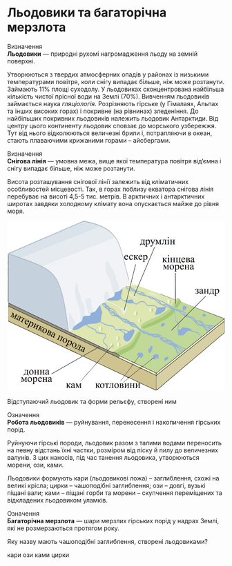 Льодовики та багаторічна мерзлота
=================================
<div class="eoz-wrap">
<span class="eoz">Визначення</span>
<div class="eoz-text">
<b>Льодовики</b> — природнi рухомi нагромадження льоду на земнiй поверхнi.
</div>
</div>

Утворюються з твердих атмосферних опадів у районах із низькими температурами повітря, коли снігу випадає більше, ніж може розтанути. Займають 11% площі суходолу. У льодовиках сконцентрована найбільша кількість чистої прісної води на Землі (70%). Вивченням льодовиків займається наука *гляціологія*. Розрізняють <span class="p1">гірське</span> (у Гімалаях, Альпах та інших високих горах) і <span class="p1">покривне</span> (на рівнинах) зледеніння. До найбільших покривних льодовиків належить льодовик Антарктиди. Від центру цього континенту льодовик сповзає до морського узбережжя. Тут від нього відколюються величезні брили і, потрапляючи в океан, стають плаваючими крижаними горами – <span class="p1">айсбергами</span>.

<div class="eoz-wrap">
<span class="eoz">Визначення</span>
<div class="eoz-text">
<b>Снiгова лiнiя</b> — умовна межа, вище якої температура повiтря вiд’ємна i снiгу випадає бiльше, нiж може розтанути.
</div>
</div>

Висота розташування снігової лінії залежить від кліматичних особливостей місцевості. Так, в горах поблизу екватора снігова лінія перебуває на висоті 4,5-5 тис. метрів. В арктичних і антарктичних широтах завдяки холодному клімату вона опускається майже до рівня моря.

![image](3-9.png)

Відступаючий льодовик та форми рельєфу, створені ним

<div class="eoz-wrap">
<span class="eoz">Означення</span>
<div class="eoz-text">
<b>Робота льодовикiв</b> — руйнування, перенесення i накопичення гiрських порiд.
</div>
</div>

Руйнуючи гірські породи, льодовик разом з талими водами переносить на певну відстань їхні частки, розміром від піску й пилу до величезних валунів. З цих наносів, під час танення льодовика, утворюються морени, ози, ками.

Льодовики формують <span class="p1">кари</span> (льодовикові ложа) – заглиблення, схожі на великі крісла; <span class="p1">цирки</span> – чашоподібні заглиблення; <span class="p1">ози</span> – довгі, вузькі піщані вали; <span class="p1">ками</span> – піщані горби та <span class="p1">морени</span> – скупчення переміщених та відкладених льодовиком уламків.

<div class="eoz-wrap">
<span class="eoz">Означення</span>
<div class="eoz-text">
<b>Багаторiчна мерзлота</b> — шари мерзлих гiрських порiд у надрах Землi, якi не розмерзаються протягом року.
</div>
</div>

<quiz>
<question>
<p>Яку назву мають чашоподібні заглиблення, створені льодовиками?</p>
<answer>кари</answer> 
<answer>ози</answer> 
<answer>ками</answer>
<answer correct>цирки</answer>
</question>
</quiz>
